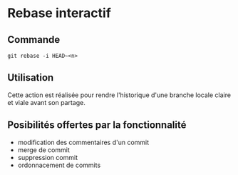 # Rebase interactif

## Commande

    git rebase -i HEAD~<n>

## Utilisation

Cette action est réalisée pour rendre l'historique d'une branche locale claire et viale avant son partage.

## Posibilités offertes par la fonctionnalité

* modification des commentaires d'un commit
* merge de commit
* suppression commit
* ordonnacement de commits
